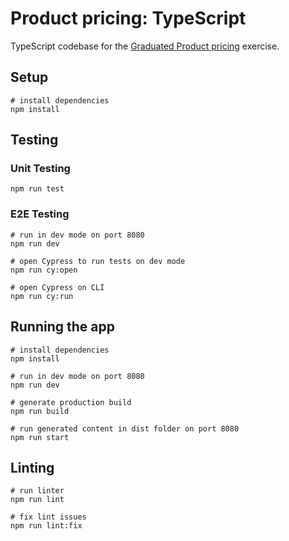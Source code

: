 # Product pricing: TypeScript

TypeScript codebase for the [Graduated Product pricing](../../README.md) exercise.

## Setup

```
# install dependencies
npm install
```

## Testing

### Unit Testing

```
npm run test
```

### E2E Testing

```
# run in dev mode on port 8080
npm run dev

# open Cypress to run tests on dev mode
npm run cy:open

# open Cypress on CLI
npm run cy:run
```

## Running the app

```
# install dependencies
npm install

# run in dev mode on port 8080
npm run dev

# generate production build
npm run build

# run generated content in dist folder on port 8080
npm run start
```

## Linting

```
# run linter
npm run lint

# fix lint issues
npm run lint:fix
```
